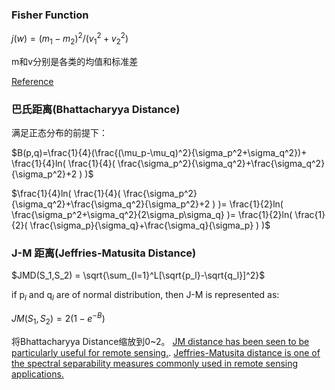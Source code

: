 ### Fisher Function
$j(w) = (m_1-m_2)^2/(v_1^2+v_2^2)$

m和v分别是各类的均值和标准差

[Reference](https://doi.org/10.1016/j.isprsjprs.2019.08.007)


### 巴氏距离(Bhattacharyya Distance)
满足正态分布的前提下：

$B(p,q)=\frac{1}{4}(\frac{(\mu_p-\mu_q)^2}{\sigma_p^2+\sigma_q^2})+
    \frac{1}{4}ln(
        \frac{1}{4}(
            \frac{\sigma_p^2}{\sigma_q^2}+\frac{\sigma_q^2}{\sigma_p^2}+2
            )
        )$

$\frac{1}{4}ln(
        \frac{1}{4}(
            \frac{\sigma_p^2}{\sigma_q^2}+\frac{\sigma_q^2}{\sigma_p^2}+2
            )
        )=
    \frac{1}{2}ln(
        \frac{\sigma_p^2+\sigma_q^2}{2\sigma_p\sigma_q}
        )=
    \frac{1}{2}ln(
        \frac{1}{2}(
            \frac{\sigma_p}{\sigma_q}+\frac{\sigma_q}{\sigma_p}
            )
        )$


### J-M 距离(Jeffries-Matusita Distance)

$JMD(S_1,S_2) = \sqrt{\sum_{l=1}^L[\sqrt{p_l}-\sqrt{q_l}]^2}$

if p$_l$ and q$_l$ are of normal distribution, then J-M is represented as:

$JM(S_1,S_2) = 2(1 - e^{-B})$

将Bhattacharyya Distance缩放到0~2。
[JM distance has been seen to be particularly useful for remote sensing.](https://ieeexplore.ieee.org/document/8971800). [Jeffries-Matusita distance is one of the spectral separability measures commonly used in remote sensing applications.](https://doi.org/10.1016/j.jag.2014.04.001)
